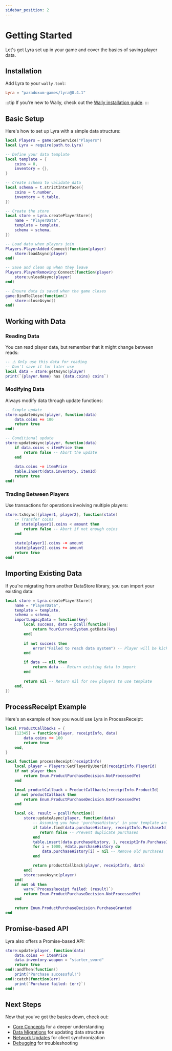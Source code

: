 ```yaml
---
sidebar_position: 2
---
```


# Getting Started

Let's get Lyra set up in your game and cover the basics of saving player data.

## Installation

Add Lyra to your `wally.toml`:

```toml
Lyra = "paradoxum-games/lyra@0.4.1"
```

:::tip
If you're new to Wally, check out the [Wally installation guide](https://wally.run/install).
:::

## Basic Setup

Here's how to set up Lyra with a simple data structure:

```lua
local Players = game:GetService("Players")
local Lyra = require(path.to.Lyra)

-- Define your data template
local template = {
    coins = 0,
    inventory = {},
}

-- Create schema to validate data
local schema = t.strictInterface({
    coins = t.number,
    inventory = t.table,
})

-- Create the store
local store = Lyra.createPlayerStore({
    name = "PlayerData",
    template = template,
    schema = schema,
})

-- Load data when players join
Players.PlayerAdded:Connect(function(player)
    store:loadAsync(player)
end)

-- Save and clean up when they leave
Players.PlayerRemoving:Connect(function(player)
    store:unloadAsync(player)
end)

-- Ensure data is saved when the game closes
game:BindToClose(function()
    store:closeAsync()
end)
```

## Working with Data

### Reading Data

You can read player data, but remember that it might change between reads:

```lua
-- ⚠️ Only use this data for reading
-- Don't save it for later use
local data = store:getAsync(player)
print(`{player.Name} has {data.coins} coins`)
```

### Modifying Data

Always modify data through update functions:

```lua
-- Simple update
store:updateAsync(player, function(data)
    data.coins += 100
    return true
end)

-- Conditional update
store:updateAsync(player, function(data)
    if data.coins < itemPrice then
        return false -- Abort the update
    end
    
    data.coins -= itemPrice
    table.insert(data.inventory, itemId)
    return true
end)
```

### Trading Between Players

Use transactions for operations involving multiple players:

```lua
store:txAsync({player1, player2}, function(state)
    -- Transfer coins
    if state[player1].coins < amount then
        return false -- Abort if not enough coins
    end
    
    state[player1].coins -= amount
    state[player2].coins += amount
    return true
end)
```

## Importing Existing Data

If you're migrating from another DataStore library, you can import your existing data:

```lua
local store = Lyra.createPlayerStore({
    name = "PlayerData",
    template = template,
    schema = schema,
    importLegacyData = function(key)
        local success, data = pcall(function()
            return YourCurrentSystem.getData(key)
        end)
        
        if not success then
            error("Failed to reach data system") -- Player will be kicked and can retry
        end

        if data ~= nil then
            return data -- Return existing data to import
        end
        
        return nil -- Return nil for new players to use template
    end,
})
```

## ProcessReceipt Example

Here's an example of how you would use Lyra in ProcessReceipt:

```lua
local ProductCallbacks = {
    [12345] = function(player, receiptInfo, data)
        data.coins += 100
        return true
    end,
}

local function processReceipt(receiptInfo)
    local player = Players:GetPlayerByUserId(receiptInfo.PlayerId)
    if not player then
        return Enum.ProductPurchaseDecision.NotProcessedYet
    end

    local productCallback = ProductCallbacks[receiptInfo.ProductId]
    if not productCallback then
        return Enum.ProductPurchaseDecision.NotProcessedYet
    end

    local ok, result = pcall(function()
        store:updateAsync(player, function(data)
            -- Assuming you have 'purchaseHistory' in your template and schema:
            if table.find(data.purchaseHistory, receiptInfo.PurchaseId) then
               return false -- Prevent duplicate purchases
            end
            table.insert(data.purchaseHistory, 1, receiptInfo.PurchaseId)
            for i = 1000, #data.purchaseHistory do
                data.purchaseHistory[i] = nil -- Remove old purchases
            end

            return productCallback(player, receiptInfo, data)
        end)
        store:saveAsync(player)
    end)
    if not ok then
        warn(`ProcessReceipt failed: {result}`)
        return Enum.ProductPurchaseDecision.NotProcessedYet
    end

    return Enum.ProductPurchaseDecision.PurchaseGranted
end
```

## Promise-based API

Lyra also offers a Promise-based API:

```lua
store:update(player, function(data)
    data.coins -= itemPrice
    data.inventory.weapon = "starter_sword"
    return true
end):andThen(function()
    print("Purchase successful!")
end):catch(function(err)
    print(`Purchase failed: {err}`)
end)
```

## Next Steps

Now that you've got the basics down, check out:

- [Core Concepts](./core-concepts.md) for a deeper understanding
- [Data Migrations](./advanced/migrations.md) for updating data structure
- [Network Updates](./advanced/networking.md) for client synchronization
- [Debugging](./advanced/debugging.md) for troubleshooting
